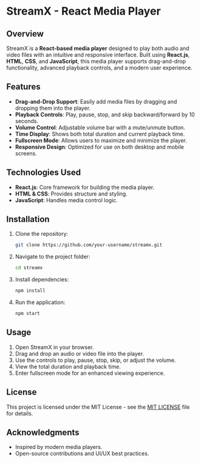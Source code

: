 # StreamX - React Media Player

## Overview

StreamX is a **React-based media player** designed to play both audio and video files with an intuitive and responsive interface. Built using **React.js**, **HTML**, **CSS**, and **JavaScript**, this media player supports drag-and-drop functionality, advanced playback controls, and a modern user experience.

## Features

- **Drag-and-Drop Support**: Easily add media files by dragging and dropping them into the player.
- **Playback Controls**: Play, pause, stop, and skip backward/forward by 10 seconds.
- **Volume Control**: Adjustable volume bar with a mute/unmute button.
- **Time Display**: Shows both total duration and current playback time.
- **Fullscreen Mode**: Allows users to maximize and minimize the player.
- **Responsive Design**: Optimized for use on both desktop and mobile screens.

## Technologies Used

- **React.js**: Core framework for building the media player.
- **HTML & CSS**: Provides structure and styling.
- **JavaScript**: Handles media control logic.

## Installation

1. Clone the repository:
    ```bash
    git clone https://github.com/your-username/streamx.git
    ```
2. Navigate to the project folder:
    ```bash
    cd streamx
    ```
3. Install dependencies:
    ```bash
    npm install
    ```
4. Run the application:
    ```bash
    npm start
    ```

## Usage

1. Open StreamX in your browser.
2. Drag and drop an audio or video file into the player.
3. Use the controls to play, pause, stop, skip, or adjust the volume.
4. View the total duration and playback time.
5. Enter fullscreen mode for an enhanced viewing experience.

## License

This project is licensed under the MIT License - see the [MIT LICENSE](LICENSE.txt) file for details.

## Acknowledgments

- Inspired by modern media players.
- Open-source contributions and UI/UX best practices.  
